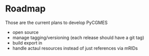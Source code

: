 # Roadmap

Those are the current plans to develop PyCGMES

- open source
- manage tagging/versioning (each release should have a git tag)
- build export in
- handle actaul resources instead of just references via mRIDs
